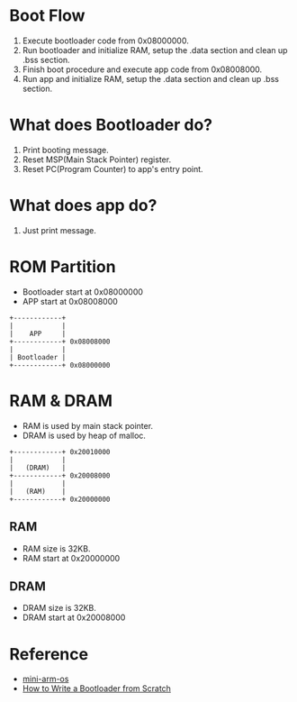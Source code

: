 # Boot Flow
1. Execute bootloader code from 0x08000000.
2. Run bootloader and initialize RAM, setup the .data section and clean up .bss section.
3. Finish boot procedure and execute app code from 0x08008000.
4. Run app and initialize RAM, setup the .data section and clean up .bss section.

# What does Bootloader do?
1. Print booting message.
2. Reset MSP(Main Stack Pointer) register.
3. Reset PC(Program Counter) to app's entry point.

# What does app do?
1. Just print message.

# ROM Partition
- Bootloader start at 0x08000000
- APP start at 0x08008000

```
+------------+
|            |
|    APP     |
+------------+ 0x08008000
|            |
| Bootloader |
+------------+ 0x08000000
```

# RAM & DRAM
- RAM is used by main stack pointer.
- DRAM is used by heap of malloc.

```
+------------+ 0x20010000
|            |
|   (DRAM)   |
+------------+ 0x20008000
|            |
|   (RAM)    |
+------------+ 0x20000000
```

## RAM
- RAM size is 32KB.
- RAM start at 0x20000000

## DRAM
- DRAM size is 32KB.
- DRAM start at 0x20008000

# Reference
- [mini-arm-os](https://github.com/jserv/mini-arm-os)
- [How to Write a Bootloader from Scratch](https://interrupt.memfault.com/blog/how-to-write-a-bootloader-from-scratch)
